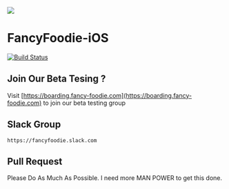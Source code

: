 ![](Assets/fancyfoodie_text.png?raw=true)
# FancyFoodie-iOS
[![Build Status](https://travis-ci.org/FancyFoodie/FancyFoodie-iOS.svg)](https://travis-ci.org/FancyFoodie/FancyFoodie-iOS)


## Join Our Beta Tesing ?

Visit [https://boarding.fancy-foodie.com](https://boarding.fancy-foodie.com) to join our beta testing group

## Slack Group

``https://fancyfoodie.slack.com``

## Pull Request

Please Do As Much As Possible. I need more MAN POWER to get this done.



